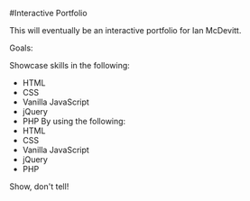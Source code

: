 #Interactive Portfolio

This will eventually be an interactive portfolio for Ian McDevitt.

Goals:

Showcase skills in the following:
* HTML
* CSS
* Vanilla JavaScript
* jQuery
* PHP
By using the following:
* HTML
* CSS
* Vanilla JavaScript
* jQuery
* PHP

Show, don't tell!
